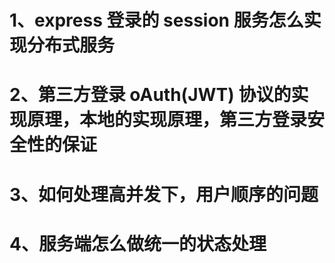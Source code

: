# 1、express 登录的 session 服务怎么实现分布式服务

# 2、第三方登录 oAuth(JWT) 协议的实现原理，本地的实现原理，第三方登录安全性的保证

# 3、如何处理高并发下，用户顺序的问题

# 4、服务端怎么做统一的状态处理

